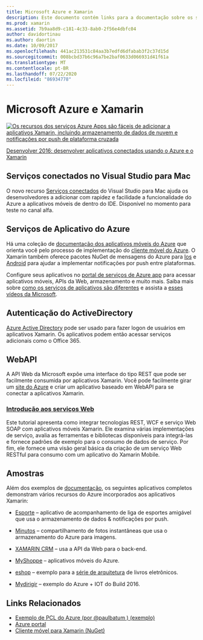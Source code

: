 ```yaml
---
title: Microsoft Azure e Xamarin
description: Este documento contém links para a documentação sobre os serviços conectados no Visual Studio para Mac, os aplicativos móveis do Azure, a autenticação Active Directory e o WebAPI.
ms.prod: xamarin
ms.assetid: 7b9aa8d9-c181-4c33-8ab0-2f56e4dbfc04
author: davidortinau
ms.author: daortin
ms.date: 10/09/2017
ms.openlocfilehash: 441ac213531c84aa3b7edfd6dfabab3f2c37d15d
ms.sourcegitcommit: 008bcbd37b6c96a7be2baf0633d066931d41f61a
ms.translationtype: MT
ms.contentlocale: pt-BR
ms.lasthandoff: 07/22/2020
ms.locfileid: "86934778"
---
```

# <a name="microsoft-azure-and-xamarin"></a>Microsoft Azure e Xamarin

[![Os recursos dos serviços Azure Apps são fáceis de adicionar a aplicativos Xamarin, incluindo armazenamento de dados de nuvem e notificações por push de plataforma cruzada](images/evolve-mikej-azure-sml.png)](https://evolve.xamarin.com/session/56ec886fde91c6253c277bc6)

[Desenvolver 2016: desenvolver aplicativos conectados usando o Azure e o Xamarin](https://evolve.xamarin.com/session/56ec886fde91c6253c277bc6)

## <a name="connected-services-in-visual-studio-for-mac"></a>Serviços conectados no Visual Studio para Mac

O novo recurso [Serviços conectados](connected-services.md) do Visual Studio para Mac ajuda os desenvolvedores a adicionar com rapidez e facilidade a funcionalidade do Azure a aplicativos móveis de dentro do IDE. Disponível no momento para teste no canal alfa.

## <a name="azure-app-services"></a>Serviços de Aplicativo do Azure

Há uma coleção de [documentação dos aplicativos móveis do Azure](~/cross-platform/data-cloud/mobile-apps.md) que orienta você pelo processo de implementação do [cliente móvel do Azure](https://www.nuget.org/packages/Microsoft.Azure.Mobile.Client/).
O Xamarin também oferece pacotes NuGet de mensagens do Azure para [Ios](https://www.nuget.org/packages/Xamarin.Azure.NotificationHubs.iOS/) e [Android](https://www.nuget.org/packages/Xamarin.Azure.NotificationHubs.Android/) para ajudar a implementar notificações por push entre plataformas.

Configure seus aplicativos no [portal de serviços de Azure app](https://portal.azure.com/) para acessar aplicativos móveis, APIs da Web, armazenamento e muito mais. Saiba mais sobre [como os serviços de aplicativos são diferentes](https://azure.microsoft.com/updates/whats-new-with-azure-app-service/) e assista a [esses vídeos da Microsoft](https://azure.microsoft.com/campaigns/azure-march-announcement/).

## <a name="active-directory-authentication"></a>Autenticação do ActiveDirectory

[Azure Active Directory](~/cross-platform/data-cloud/active-directory/index.md) pode ser usado para fazer logon de usuários em aplicativos Xamarin. Os aplicativos podem então acessar serviços adicionais como o Office 365.

## <a name="webapi"></a>WebAPI

A API Web da Microsoft expõe uma interface do tipo REST que pode ser facilmente consumida por aplicativos Xamarin.
Você pode facilmente girar um [site do Azure](https://trywebsites.azurewebsites.net/) e criar um aplicativo baseado em WebAPI para se conectar a aplicativos Xamarin.

### <a name="introduction-to-web-services"></a>[Introdução aos serviços Web](~/cross-platform/data-cloud/web-services/index.md)

Este tutorial apresenta como integrar tecnologias REST, WCF e serviço Web SOAP com aplicativos móveis Xamarin. Ele examina várias implementações de serviço, avalia as ferramentas e bibliotecas disponíveis para integrá-las e fornece padrões de exemplo para o consumo de dados de serviço. Por fim, ele fornece uma visão geral básica da criação de um serviço Web RESTful para consumo com um aplicativo do Xamarin Mobile.

## <a name="samples"></a>Amostras

Além dos exemplos de [documentação](https://github.com/xamarin/mobile-samples/tree/master/Azure), os seguintes aplicativos completos demonstram vários recursos do Azure incorporados aos aplicativos Xamarin:

- [Esporte](https://github.com/xamarin/Sport) – aplicativo de acompanhamento de liga de esportes amigável que usa o armazenamento de dados & notificações por push.
- [Minutos](https://github.com/pierceboggan/Moments) – compartilhamento de fotos instantâneas que usa o armazenamento do Azure para imagens.
- [XAMARIN CRM](https://github.com/xamarin/app-crm) – usa a API da Web para o back-end.
- [MyShoppe](https://github.com/jamesmontemagno/MyShoppe) – aplicativos móveis do Azure.

- [eshop](https://github.com/dotnet-architecture/eShopOnContainers) – exemplo para a [série de arquitetura](https://www.microsoft.com/net/learn/architecture) de livros eletrônicos.
- [Mydirigir](https://azure.microsoft.com/campaigns/mydriving/) – exemplo do Azure + IOT do Build 2016.

## <a name="related-links"></a>Links Relacionados

- [Exemplo de PCL do Azure (por @paulbatum ) (exemplo)](https://github.com/paulbatum/mobile-services-xamarin-pcl)
- [Azure portal](https://azure.microsoft.com/)
- [Cliente móvel para Xamarin (NuGet)](https://www.nuget.org/packages/Microsoft.Azure.Mobile.Client/)
